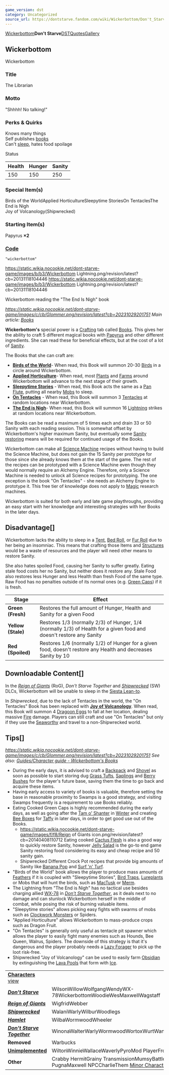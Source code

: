 ```yaml
---
game_version: dst
category: Uncategorized
source_url: https://dontstarve.fandom.com/wiki/Wickerbottom/Don't_Starve
---
```


[Wickerbottom](/wiki/Wickerbottom "Wickerbottom")**Don't Starve**[DST](/wiki/Wickerbottom/Don%27t_Starve_Together "Wickerbottom/Don't Starve Together")[Quotes](/wiki/Wickerbottom/Quotes "Wickerbottom/Quotes")[Gallery](/wiki/Wickerbottom/Gallery "Wickerbottom/Gallery")

## Wickerbottom

Wickerbottom

### Title

The Librarian

### Motto

"Shhhh! No talking!"

### Perks & Quirks

Knows many things  
Self publishes [books](/wiki/Books "Books")  
Can't [sleep](/wiki/Sleep "Sleep"), hates food spoilage

Status

| Health | Hunger | Sanity |
| --- | --- | --- |
| 150 | 150 | 250 |

### Special Item(s)

Birds of the WorldApplied HorticultureSleepytime StoriesOn TentaclesThe End is Nigh  
Joy of Volcanology(Shipwrecked)

### Starting Item(s)

Papyrus **×2**

### [Code](/wiki/Console "Console")

`"wickerbottom"`

 https://static.wikia.nocookie.net/dont-starve-game/images/b/b3/Wickerbottom Lightning.png/revision/latest?cb=20131118104446 https://static.wikia.nocookie.net/dont-starve-game/images/b/b3/Wickerbottom Lightning.png/revision/latest?cb=20131118104446 

Wickerbottom reading the "The End Is Nigh" book

 

*https://static.wikia.nocookie.net/dont-starve-game/images/c/cb/Glommer.png/revision/latest?cb=20231029201751 Main article: [Books](/wiki/Books "Books")*

**Wickerbottom's** special power is a [Crafting](/wiki/Crafting/Don%27t_Starve "Crafting/Don't Starve") tab called [Books](/wiki/Books "Books"). This gives her the ability to craft 5 different magical books with [Papyrus](/wiki/Papyrus "Papyrus") and other different ingredients. She can read these for beneficial effects, but at the cost of a lot of [Sanity](/wiki/Sanity "Sanity").

The Books that she can craft are:

* **[Birds of the World](/wiki/Birds_of_the_World "Birds of the World")**- When read, this Book will summon 20-30 [Birds](/wiki/Birds "Birds") in a circle around Wickerbottom.
* **[Applied Horticulture](/wiki/Applied_Horticulture "Applied Horticulture")**- When read, most [Plants](/wiki/Plants "Plants") and [Farms](/wiki/Farm "Farm") around Wickerbottom will advance to the next stage of their growth.
* **[Sleepytime Stories](/wiki/Sleepytime_Stories "Sleepytime Stories")** - When read, this Book acts the same as a [Pan Flute](/wiki/Pan_Flute "Pan Flute"), putting all nearby [Mobs](/wiki/Mobs "Mobs") to sleep.
* **[On Tentacles](/wiki/On_Tentacles "On Tentacles")** - When read, this Book will summon 3 [Tentacles](/wiki/Tentacles "Tentacles") at random locations near Wickerbottom.
* **[The End is Nigh](/wiki/The_End_is_Nigh "The End is Nigh")**- When read, this Book will summon 16 [Lightning](/wiki/Lightning "Lightning") strikes at random locations near Wickerbottom.

The Books can be read a maximum of 5 times each and drain 33 or 50 Sanity with each reading session. This is somewhat offset by Wickerbottom's higher maximum Sanity, but eventually some [Sanity restoring](/wiki/Category:Sanity_Boost "Category:Sanity Boost") means will be required for continued usage of the Books.

Wickerbottom can make all [Science Machine](/wiki/Science_Machine "Science Machine") recipes without having to build the Science Machine, but does not gain the 15 Sanity per prototype for those since she already knows them at the start of the game. The rest of the recipes can be prototyped with a Science Machine even though they would normally require an Alchemy Engine. Therefore, only a Science Machine is needed to unlock all Science recipes for prototyping. The one exception is the book "On Tentacles" - she needs an Alchemy Engine to prototype it. This free tier of knowledge does not apply to [Magic](/wiki/Magic_Tab "Magic Tab") research machines.

Wickerbottom is suited for both early and late game playthroughs, providing an easy start with her knowledge and interesting strategies with her Books in the later days.

## Disadvantage[]

Wickerbottom lacks the ability to sleep in a [Tent](/wiki/Tent "Tent"), [Bed Roll](/wiki/Bed_Roll "Bed Roll"), or [Fur Roll](/wiki/Fur_Roll "Fur Roll") due to her being an insomniac. This means that crafting those Items and [Structures](/wiki/Structures "Structures") would be a waste of resources and the player will need other means to restore Sanity.

She also hates spoiled Food, causing her Sanity to suffer greatly. Eating stale food costs her no Sanity, but neither does it restore any. Stale Food also restores less Hunger and less Health than fresh Food of the same type. Raw Food has no penalties outside of its normal ones (e.g. [Green Caps](/wiki/Green_Cap "Green Cap")) if it is fresh.

| **Stage** | **Effect** |
| --- | --- |
| **Green (Fresh)** | Restores the full amount of Hunger, Health and Sanity for a given Food |
| **Yellow (Stale)** | Restores 1/3 (normally 2/3) of Hunger, 1/4 (normally 1/3) of Health for a given food and doesn't restore any Sanity |
| **Red (Spoiled)** | Restores 1/6 (normally 1/2) of Hunger for a given food, doesn't restore any Health and decreases Sanity by 10 |

## Downloadable Content[]

In the *[Reign of Giants](/wiki/Reign_of_Giants "Reign of Giants")* (RoG), *Don't Starve Together* and *[Shipwrecked](/wiki/Shipwrecked "Shipwrecked")* (SW) DLCs, Wickerbottom will be unable to sleep in the [Siesta Lean-to](/wiki/Siesta_Lean-to "Siesta Lean-to").

In *Shipwrecked*, due to the lack of Tentacles in the world, the "On Tentacles" Book has been replaced with **[Joy of Volcanology](/wiki/Books "Books")**. When read, this Book will summon 4 [Dragoon Eggs](/wiki/Dragoon_Egg "Dragoon Egg") to fall at her location, dealing massive [Fire](/wiki/Fire "Fire") damage. Players can still craft and use "On Tentacles" but only if they use the [Seaworthy](/wiki/Seaworthy "Seaworthy") and travel to a non-Shipwrecked world.

## Tips[]

*https://static.wikia.nocookie.net/dont-starve-game/images/c/cb/Glommer.png/revision/latest?cb=20231029201751 See also: [Guides/Character guide - Wickerbottom's Books](/wiki/Guides/Character_guide_-_Wickerbottom%27s_Books "Guides/Character guide - Wickerbottom's Books")*

* During the early days, it is advised to craft a [Backpack](/wiki/Backpack "Backpack") and [Shovel](/wiki/Shovel "Shovel") as soon as possible to start storing dug [Grass Tufts](/wiki/Grass_Tuft "Grass Tuft"), [Saplings](/wiki/Sapling "Sapling") and [Berry Bushes](/wiki/Berry_Bush "Berry Bush") for the player's future base, saving them the time to go back and acquire these items.
* Having early access to variety of books is valuable, therefore setting the base in reasonable proximity to Swamps is a good strategy, and visiting Swamps frequently is a requirement to use Books reliably.
* Eating Cooked Green Caps is highly recommended during the early days, as well as going after the [Tam o' Shanter](/wiki/Tam_o%27_Shanter "Tam o' Shanter") in [Winter](/wiki/Winter "Winter") and creating [Bee Boxes](/wiki/Bee_Box "Bee Box") for [Taffy](/wiki/Taffy "Taffy") in later days, in order to get good use out of the Books.
  + https://static.wikia.nocookie.net/dont-starve-game/images/f/f8/Reign of Giants icon.png/revision/latest?cb=20140408110712 Eating cooked [Cactus Flesh](/wiki/Cactus_Flesh "Cactus Flesh") is also a good way to quickly restore Sanity, however [Jelly Salad](/wiki/Jelly_Salad "Jelly Salad") is the go-to end game Sanity restoring food considering its easy and cheap recipe and 50 sanity gain.
  + Shipwrecked Different Crock Pot recipes that provide big amounts of Sanity like [Banana Pop](/wiki/Banana_Pop "Banana Pop") and [Surf 'n' Turf](/wiki/Surf_%27n%27_Turf "Surf 'n' Turf").
* "Birds of the World" book allows the player to produce mass amounts of [Feathers](/wiki/Feather "Feather") if it is coupled with "Sleepytime Stories", [Bird Traps](/wiki/Bird_Trap "Bird Trap"), [Lureplants](/wiki/Meat_Bulb_(Lureplant) "Meat Bulb (Lureplant)") or Mobs that will hunt the birds, such as [MacTusk](/wiki/MacTusk "MacTusk") or [Merm](/wiki/Merm "Merm").
* The Lightning from "The End is Nigh" has no tactical use besides charging allied [WX-78](/wiki/WX-78 "WX-78") in *[Don't Starve Together](/wiki/Don%27t_Starve_Together "Don't Starve Together")*, as it deals next to no damage and can stunlock Wickerbottom herself in the middle of combat, while posing the risk of burning valuable items.
* "Sleepytime stories" allows picking easy fights with swarms of mobs such as [Clockwork Monsters](/wiki/Category:Clockwork_Monsters "Category:Clockwork Monsters") or Spiders.
* "Applied Horticulture" allows Wickerbottom to mass-produce crops such as Dragon Fruit.
* "On Tentacles" is generally only useful as tentacle pit spawner which allows the player to easily fight many enemies such as Hounds, Bee Queen, Walrus, Spiders. The downside of this strategy is that it's dangerous and the player probably needs a [Lazy Forager](/wiki/The_Lazy_Forager "The Lazy Forager") to pick up the loot risk-free.
* Shipwrecked "Joy of Volcanology" can be used to easily farm [Obsidian](/wiki/Obsidian "Obsidian") by extinguishing the [Lava Pools](/wiki/Lava_Pool "Lava Pool") that form with [Ice](/wiki/Ice "Ice").

|  |  |
| --- | --- |
| **[Characters](/wiki/Characters "Characters")** [view](/wiki/Template:Characters "Template:Characters") | |
| ***[Don't Starve](/wiki/Don%27t_Starve "Don't Starve")*** | WilsonWillowWolfgangWendyWX-78WickerbottomWoodieWesMaxwellWagstaff |
| ***[Reign of Giants](/wiki/Reign_of_Giants "Reign of Giants")*** | WigfridWebber |
| ***[Shipwrecked](/wiki/Shipwrecked "Shipwrecked")*** | WalaniWarlyWilburWoodlegs |
| ***[Hamlet](/wiki/Hamlet "Hamlet")*** | WilbaWormwoodWheeler |
| ***[Don't Starve Together](/wiki/Don%27t_Starve_Together "Don't Starve Together")*** | WinonaWalterWarlyWormwoodWortoxWurtWandaWonkey |
| **Removed** | Warbucks |
| **[Unimplemented](/wiki/Unimplemented_Characters "Unimplemented Characters")** | WiltonWinnieWallaceWaverlyPyroMod PlayerFrog Webber |
| **Other** | Crabby HermitGrainy TransmissionMumsyBattlemaster PugnaMaxwell NPCCharlieThem [Minor Characters](/wiki/Minor_Characters "Minor Characters") |
